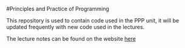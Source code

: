 #Principles and Practice of Programming

This repository is used to contain code used in the PPP unit, it will be updated frequently with new code used in the lectures.

The lecture notes can be found on the website [here](http://nccastaff.bournemouth.ac.uk/jmacey/PPP/index.html)
